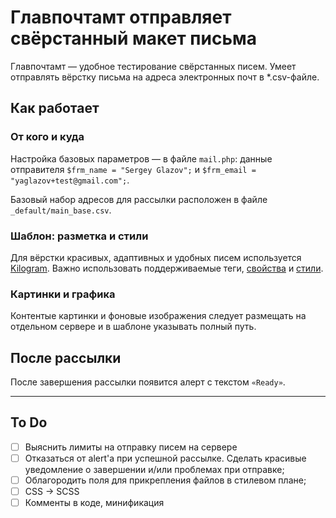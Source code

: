 # Главпочтамт отправляет свёрстанный макет письма

Главпочтамт — удобное тестирование свёрстанных писем. Умеет отправлять вёрстку письма на адреса электронных почт в *.csv-файле.

## Как работает

### От кого и куда

Настройка базовых параметров — в файле `mail.php`: данные отправителя `$frm_name = "Sergey Glazov";` и `$frm_email = "yaglazov+test@gmail.com";`.

Базовый набор адресов для рассылки расположен в файле `_default/main_base.csv`.

### Шаблон: разметка и стили

Для вёрстки красивых, адаптивных и удобных писем используется [Kilogram](https://github.com/dudeonthehorse/kilogram). Важно использовать поддерживаемые теги, [свойства](https://freshmail.com/developers/best-practices-for-email-coding/) и [стили](https://www.campaignmonitor.com/css/).

### Картинки и графика

Контентые картинки и фоновые изображения следует размещать на отдельном сервере и в шаблоне указывать полный путь.

## После рассылки

После завершения рассылки появится алерт с текстом `«Ready»`.

----

## To Do

- [ ] Выяснить лимиты на отправку писем на сервере
- [ ] Отказаться от alert'a при успешной рассылке. Сделать красивые уведомление о завершении и/или проблемах при отправке;
- [ ] Облагородить поля для прикрепления файлов в стилевом плане;
- [ ] CSS → SCSS
- [ ] Комменты в коде, минификация
